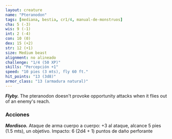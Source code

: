 ```yaml
---
layout: creature
name: "Pteranodon"
tags: [mediana, bestia, cr1/4, manual-de-monstruos]
cha: 5 (-3)
wis: 9 (-1)
int: 2 (-4)
con: 10 (0)
dex: 15 (+2)
str: 12 (+1)
size: Medium beast
alignment: no alineado
challenge: "1/4 (50 XP)"
skills: "Percepción +1"
speed: "10 pies (3 mts), fly 60 ft."
hit_points: "13 (3d8)"
armor_class: "13 (armadura natural)"
---
```


***Flyby.*** The pteranodon doesn't provoke opportunity attacks when it flies out of an enemy's reach.

### Acciones

***Mordisco.*** Ataque de arma cuerpo a cuerpo: +3 al ataque, alcance 5 pies (1.5 mts), un objetivo. Impacto: 6 (2d4 + 1) puntos de daño perforante